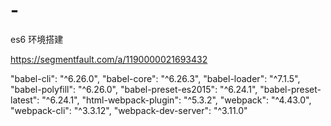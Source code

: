 # -
es6 环境搭建

https://segmentfault.com/a/1190000021693432

"babel-cli": "^6.26.0",
    "babel-core": "^6.26.3",
    "babel-loader": "^7.1.5",
    "babel-polyfill": "^6.26.0",
    "babel-preset-es2015": "^6.24.1",
    "babel-preset-latest": "^6.24.1",
    "html-webpack-plugin": "^5.3.2",
    "webpack": "^4.43.0",
    "webpack-cli": "^3.3.12",
    "webpack-dev-server": "^3.11.0"

